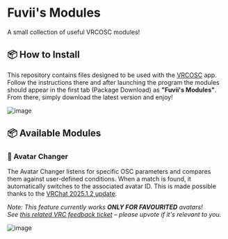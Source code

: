 # Fuvii's Modules

A small collection of useful VRCOSC modules!

## 📦 How to Install

This repository contains files designed to be used with the [VRCOSC](https://github.com/VolcanicArts/VRCOSC) app.
Follow the instructions there and after launching the program the modules should appear in the first tab (Package Download) as **"Fuvii's Modules"**. 
From there, simply download the latest version and enjoy!

![image](https://github.com/user-attachments/assets/477559b6-706f-4e2e-bba9-e5776bb8695f)

## 📦 Available Modules

### 🔁 Avatar Changer

The Avatar Changer listens for specific OSC parameters and compares them against user-defined conditions. When a match is found, it automatically switches to the associated avatar ID.
This is made possible thanks to the [VRChat 2025.1.2 update](https://docs.vrchat.com/docs/vrchat-202512#changes--fixes).

*Note: This feature currently works **ONLY FOR FAVOURITED** avatars!  
See [this related VRC feedback ticket](https://feedback.vrchat.com/avatar-30/p/1626-osc-avatar-change-is-not-working) – please upvote if it's relevant to you.*

![image](https://github.com/user-attachments/assets/bb105102-5336-45ff-ad27-8edc17b10269)
